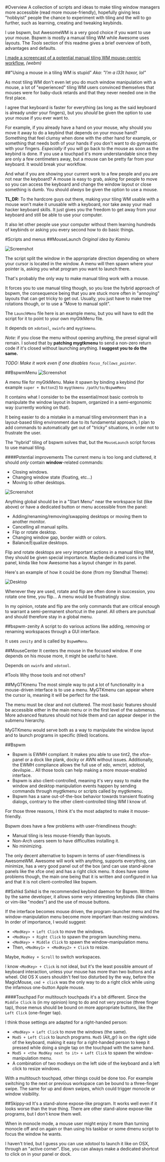 #Overview
A collection of scripts and ideas to make tiling window managers more accessible (read more mouse-friendly), hopefully giving less "hobbyist" people the chance to experiment with tiling and the will to go further, such as learning, creating and tweaking keybinds.

I use bspwm, but AwesomeWM is a very good choice if you want to use your mouse. Bspwm is mostly a manual tiling WM while Awesome uses layouts. The *Tools* section of this readme gives a brief overview of both, advantages and defaults.

[I made a screencast of a potential manual tiling WM mouse-centric workflow.](http://a.pomf.se/axlqcn.webm) *(webm)*

##"Using a mouse in a tiling WM is stupid"
*Aka: "I'm a l33t haxor, lol"*

As most tiling WM don't even let you do much window manipulation with a mouse, a lot of "experienced" tiling WM users convinced themselves that mouses were for baby-duck retards and that they never needed one in the first place.

I agree that keyboard is faster for everything (as long as the said keyboard is already under your fingers), but you *should* be given the option to use your mouse if you ever want to.

For example, if you already have a hand on your mouse, why should you move it away to do a keybind that depends on your mouse hand?
Something that feel clumsy when done with the other hand for example, or something that needs both of your hands if you don't want to do gymnastic with your fingers. *Especially* if you will go back to the mouse as soon as the keybind is done. If you use a touchpad it's more understandable since they are only a few centimeters away, but a mouse can be pretty far from your keyboard. It would break your workflow.

And what if you are showing your current work to a few people and you are not near the keyboard? A mouse is easy to grab, asking for people to move so you can access the keyboard and change the window layout or close something is dumb. You should *always* be given the option to use a mouse.

**TL,DR:** To the hardcore guys out there, making your tiling WM usable with a mouse won't make it unusable with a keyboard, nor take away your mad hacker keyboard skills. It just gives you the freedom to get away from your keyboard and still be able to use your computer.

It also let other people use your computer without them learning hundreds of keybinds or asking you every second how to do basic things.

#Scripts and menus
##MouseLaunch
*Original idea by Kamiru*

![Screenshot](https://raw.github.com/tatou-tatou/Themes/master/Mousse/Previews/LaunchMenu.gif)

The script split the window in the appropriate direction depending on where your cursor is located in the window. A menu will then spawn where your pointer is, asking you what program you want to launch there.

That's probably the only way to make manual tiling work with a mouse.

It forces you to use manual tiling though, so you lose the hybrid approach of bspwm, the consequence being that you are stuck more often in "annoying" layouts that can get tricky to get out. Usually, you just have to make tree rotations though, or to use a "Move to manual split".

The `LaunchMenu` file here is an example menu, but you will have to edit the script for it to point to your own myGtkMenu file.

It depends on `xdotool`, `xwinfo` and `mygtkmenu`.

*Note:* if you close the menu without opening anything, the presel signal will remain. I solved that by **patching mygtkmenu** to send a non-zero return code if it's closed without launching anything. **I suggest you to do the same.**

*TODO: Make it work even if one disables `focus_follows_pointer`.*

##BspwmMenu
![Screenshot](https://raw.github.com/tatou-tatou/Themes/master/Mousse/Previews/BspwmMenu.png)

A menu file for myGtkMenu. Make it spawn by binding a keybind (for example `super + Button2`) to `mygtkmenu /path/to/BspwmMenu`

It contains what I consider to be the essential/most basic controls to manipulate the window layout in bspwm, organized in a semi-ergonomic way (currently working on that).

It being easier to do a mistake in a manual tiling environment than in a layout-based tiling environment due to its fundamental approach, I plan to add commands to automatically get out of "tricky" situations, in order not to frustrate the user.

The "hybrid" tiling of bspwm solves that, but the `MouseLaunch` script forces to use manual tiling.

####Potential improvements
The current menu is too long and cluttered, it should *only* contain **window**-related commands:
- Closing windows.
- Changing window state (floating, etc...)
- Moving to other desktops.

![Screenshot](https://raw.github.com/tatou-tatou/Themes/master/Mousse/Previews/apple-like-menu.png)

Anything global should be in a "Start Menu" near the workspace list (like above) or have a dedicated button or menu accessible from the panel:
- Adding/renaming/removing/swapping desktops or moving them to another monitor.
- Cancelling all manual splits.
- Flip or rotate desktop.
- Changing window gap, border width or colors.
- Balance/Equalize desktops.

Flip and rotate desktops are *very* important actions in a manual tiling WM, they should be given special importance. Maybe dedicated icons in the panel, kinda like how Awesome has a layout changer in its panel.

Here's an example of how it could be done (from my Stendhal Theme):

![Desktop](https://raw.github.com/tatou-tatou/Themes/master/Mousse/Previews/desktop-controls.png)

Whenever they are used, rotate and flip are often done in succession, you rotate one time, you flip... A menu would be frustratingly slow.

In my opinion, rotate and flip are the only commands that are critical enough to warrant a semi-permanent shortcut in the panel. All others are punctual and should therefore stay in a global menu.


##bspwm-zenity
A script to do various actions like adding, removing or renaming workspaces through a GUI interface.

It uses `zenity` and is called by `BspwmMenu`.


##MouseCenter
It centers the mouse in the focused window. If one depends on his mouse more, it might be useful to have.

Depends on `xwinfo` and `xdotool`.


#Tools
Why those tools and not others?

##MyGTKmenu
The most simple way to put a lot of functionality in a mouse-driven interface is to use a menu. MyGTKmenu can appear where the cursor is, meaning it will be perfect for the task.

The menu must be clear and not cluttered. The most basic features should be accessible either in the main menu or in the first level of the submenus. More advanced features should not hide them and can appear deeper in the submenu hierarchy.

MyGTKmenu would serve both as a way to manipulate the window layout and to launch programs in specific (tiled) locations.

##Bspwm
- Bspwm is EWMH compliant. It makes you able to use tint2, the xfce-panel or a dock like plank, docky or AWN without issues. Additionally, the EWMH compliance allows the full use of xdo, wmctrl, xdotool, devilspie... All those tools can help making a more mouse-enabled interface.
- Bspwm is also client-controlled, meaning it's very easy to make the window and desktop manipulation events happen by sending commands through mygtkmenu or scripts called by mygtkmenu.
- Bspwm has a sane out-of-the-box behavior towards transient floating dialogs, contrary to the other client-controlled tiling WM I know of.

For those three reasons, I think it's the most adapted to make it mouse-friendly.

Bspwm does have a few problems with user-friendliness though:
- Manual tiling is less mouse-friendly than layouts.
- Non-Arch users seem to have difficulties installing it.
- No minimizing.

The only decent alternative to bspwm in terms of user-friendliness is AwesomeWM. Awesome will work with anything, supports everything, can minimize, has a very good panel out of the box (and can use stand-alone panels like the xfce one) and has a right click menu. It does have some problems though, the main one being that it is written and configured in lua and that it is not client-controlled like bspwm.

##Sxhkd
Sxhkd is the recommended keybind daemon for Bspwm. Written by the same developer, it allows some very interesting keybinds (like chains or vim-like "modes") and the use of mouse buttons.

If the interface becomes mouse driven, the program-launcher menu and the window-manipulation menu become more important than resizing windows. In order of importance, I would suggest:
- `<ModKey> + Left Click` to move the windows.
- `<ModKey> + Right Click` to spawn the program launching menu.
- `<ModKey> + Middle Click` to spawn the window-manipulation menu.
- Then, `<ModKey1> + <ModKey2> + Click` to resize.

Maybe, `ModKey + Scroll` to switch workspaces.

I know `<ModKey> + Click` is not ideal, but it's the least possible amount of keyboard interaction, unless your mouse has more than two buttons and a wheel. Old OS X users shouldn't feel too disturbed by the way, before the MagicMouse, `cmd + click` was the only way to do a right click while using the infamous one-button Apple mouse.

####Touchpad
For multitouch touchpads it's a bit different. Since the `Middle Click` is (in my opinion) long to do and not very precise (three finger tap), those menus should be bound on more appropriate buttons, like the `Left Click` (one-finger tap).

I think those settings are adapted for a right-handed person:
- `<ModKey> + Left Click` to move the windows (the same).
- `Mod5 + Left Click` to launch programs. `Mod5` (Alt_gr) is on the right side of the keyboard, making it easy for a right-handed person to keep it pressed while doing a single tap on the touchpad with the same hand.
- `Mod5 + <the ModKey next to it> + Left Click` to spawn the window-manipulation menu.
- A combination of two modkeys on the left side of the keyboard and a left click to resize windows.

With a multitouch touchpad, other things could be done too. For example switching to the next or previous workspace can be bound to a three-finger swipe. The same for up and down swipes, which could trigger monocle or window visibility.


##Skippy-xd
It's a stand-alone expose-like program. It works well even if it looks worse than the true thing. There are other stand-alone expose-like programs, but I don't know them well.

When in monocle mode, a mouse user might enjoy it more than turning monocle off and on again or than using his taskbar or some dmenu script to focus the window he wants.

I haven't tried, but I guess you can use xdotool to launch it like on OSX, through an "active corner". Else, you can always make a dedicated shortcut to click on in your panel or dock.
